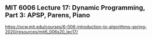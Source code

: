 ## MIT 6006 Lecture 17: Dynamic Programming, Part 3: APSP, Parens, Piano

https://ocw.mit.edu/courses/6-006-introduction-to-algorithms-spring-2020/resources/mit6_006s20_lec17/
